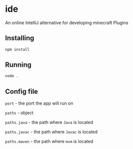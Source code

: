 # ide
An online IntelliJ alternative for developing minecraft Plugins

## Installing
```bash
npm install
```

## Running
```bash
node .
```

## Config file
`port` - the port the app will run on

`paths` - object

`paths.java` - the path where `Java` is located

`paths.javac` - the path where `Javac` is located

`paths.maven` -  the path where `mvm` is located